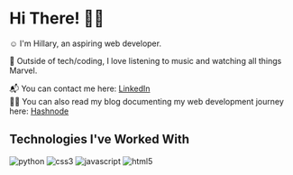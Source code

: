 # Hi There! 👋🏾

☺️ I'm Hillary, an aspiring web developer.

🎊 Outside of tech/coding, I love listening to music and watching all things Marvel.

📬 You can contact me here: [LinkedIn](https://www.linkedin.com/in/hillary-osei)<br>
✍🏾 You can also read my blog documenting my web development journey here: [Hashnode](https://hillaryosei.hashnode.dev/)

## Technologies I've Worked With

![python](https://img.shields.io/badge/Python-yellow?style=for-the-badge&logo=Python&logoColor=blue)
![css3](https://img.shields.io/badge/CSS3-blue?style=for-the-badge&logo=CSS3&logoColor=white)
![javascript](https://img.shields.io/badge/JavaScript-black?style=for-the-badge&logo=JavaScript&logoColor=yellow)
![html5](https://img.shields.io/badge/HTML5-orange?style=for-the-badge&logo=HTML5&logoColor=white)




<!---
hillaryosei/hillaryosei is a ✨ special ✨ repository because its `README.md` (this file) appears on your GitHub profile.
You can click the Preview link to take a look at your changes.
--->
